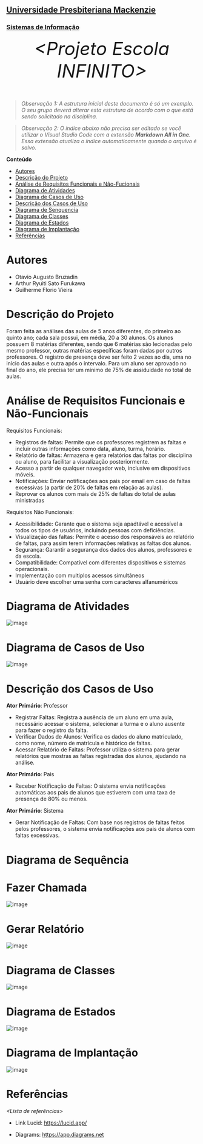 <h2><a href= "https://www.mackenzie.br">Universidade Presbiteriana Mackenzie</a></h2>
<h3><a href= "https://www.mackenzie.br/graduacao/sao-paulo-higienopolis/sistemas-de-informacao">Sistemas de Informação</a></h3>


<font size="+12"><center>
*&lt;Projeto Escola INFINITO&gt;*
</center></font>

>*Observação 1: A estrutura inicial deste documento é só um exemplo. O seu grupo deverá alterar esta estrutura de acordo com o que está sendo solicitado na disciplina.*

>*Observação 2: O índice abaixo não precisa ser editado se você utilizar o Visual Studio Code com a extensão **Markdown All in One**. Essa extensão atualiza o índice automaticamente quando o arquivo é salvo.*

**Conteúdo**

- [Autores](#nome-alunos)
- [Descrição do Projeto](#introdução-do-projeto)
- [Análise de Requisitos Funcionais e Não-Fucionais](#descrição-dos-requisitos)
- [Diagrama de Atividades](#diagrama-de-atividades) 
- [Diagrama de Casos de Uso](#diagrama-de-comportamento-atores)
- [Descrição dos Casos de Uso](#descrição-das-funcões)
- [Diagrama de Senquencia](#diagrama-de-ordem-interações)
- [Diagrama de Classes](#diagrama-orientado-objetos)
- [Diagrama de Estados](#diagrama-estrutura-componente)
- [Diagrama de Implantação](#diagrama-de-hardware-software)
- [Referências](#referências)


# Autores

* Otavio Augusto Bruzadin
* Arthur Ryuiti Sato Furukawa
* Guilherme Florio Vieira

# Descrição do Projeto

Foram feita as análises das aulas de 5 anos diferentes, do primeiro ao quinto ano; cada sala possui, em média, 20 a 30 alunos. Os alunos possuem 8 matérias diferentes, sendo que 6 matérias são lecionadas pelo mesmo professor, outras matérias específicas foram dadas por outros professores. O registro de presença deve ser feito 2 vezes ao dia, uma no início das aulas e outra após o intervalo.
Para um aluno ser aprovado no final do ano, ele precisa ter um mínimo de 75% de assiduidade no total de aulas. 

# Análise de Requisitos Funcionais e Não-Funcionais
Requisitos Funcionais:
- Registros de faltas: Permite que os professores registrem as faltas e incluir outras informações como data, aluno, turma, horário.
- Relatório de faltas: Armazena e gera relatórios das faltas por disciplina ou aluno, para facilitar a visualização posteriormente.
- Acesso a partir de qualquer navegador web, inclusive em dispositivos móveis.
- Notificações: Enviar notificações aos pais  por email em caso de faltas excessivas (a partir de 20% de faltas em relação as aulas).
- Reprovar os alunos com mais de 25% de faltas do total de aulas ministradas
  
Requisitos Não Funcionais:

- Acessibilidade: Garante que o sistema seja apadtável e acessível a todos os tipos de usuários, incluindo pessoas com deficiências.
- Visualização das faltas: Permite o acesso dos responsáveis ao relatório de faltas, para assim terem informações relativas as faltas dos alunos.
- Segurança: Garantir a segurança dos dados dos alunos, professores e da escola.
- Compatibilidade: Compatível com diferentes dispositivos e sistemas operacionais.
- Implementação com multiplos acessos simultâneos
- Usuário deve escolher uma senha com caracteres alfanuméricos


# Diagrama de Atividades

![image](https://github.com/OtavioBruzadin/Comit-de-desenvolvimento-RSL/assets/89026599/89328157-5a69-4843-8597-b70e1951b59a)



# Diagrama de Casos de Uso

![image](https://github.com/OtavioBruzadin/Comit-de-desenvolvimento-RSL/assets/89026599/80feb51a-5899-4b40-83ea-0b92dce30ab9)




# Descrição dos Casos de Uso

**Ator Primário**: Professor
- Registrar Faltas: Registra a ausência de um aluno em uma aula, necessário acessar o sistema, selecionar a turma e o aluno ausente para fazer o registro da falta.
- Verificar Dados de Alunos: Verifica os dados do aluno matriculado, como nome, número de matrícula e histórico de faltas.
- Acessar Relatório de Faltas: Professor utiliza o sistema para gerar relatórios que mostras as faltas registradas dos alunos, ajudando na análise.

**Ator Primário**: Pais
- Receber Notificação de Faltas: O sistema envia notificações automáticas aos pais de alunos que estiverem com uma taxa de presença de 80% ou menos.

**Ator Primário**: Sistema
- Gerar Notificação de Faltas: Com base nos registros de faltas feitos pelos professores, o sistema envia notificações aos pais de alunos com faltas excessivas.


# Diagrama de Sequência

# Fazer Chamada
![image](https://github.com/OtavioBruzadin/Comit-de-desenvolvimento-RSL/assets/89026599/54ee499d-bba2-474c-bd6d-91a030d081c6)


# Gerar Relatório
![image](https://github.com/OtavioBruzadin/Comit-de-desenvolvimento-RSL/assets/89026599/c7f13350-4093-4af1-8e08-424849222555)



# Diagrama de Classes

![image](https://github.com/OtavioBruzadin/Comit-de-desenvolvimento-RSL/assets/89026599/c77a49f3-ff24-401a-8125-2877b5bfd531)


# Diagrama de Estados

![image](https://github.com/OtavioBruzadin/Comit-de-desenvolvimento-RSL/assets/146960599/63839ffd-49e0-47ac-93c2-ef9d9af86cb0)

# Diagrama de Implantação

![image](https://github.com/OtavioBruzadin/Comit-de-desenvolvimento-RSL/assets/89026599/ea3376b5-e93d-4281-a554-e351545b5ca3)


# Referências

*&lt;Lista de referências&gt;*

- Link Lucid: https://lucid.app/

- Diagrams: https://app.diagrams.net

